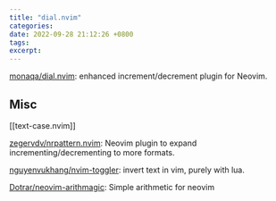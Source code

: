 ```yaml
---
title: "dial.nvim"
categories: 
date: 2022-09-28 21:12:26 +0800
tags: 
excerpt: 
---
```




[monaqa/dial.nvim](https://github.com/monaqa/dial.nvim): enhanced increment/decrement plugin for Neovim.




## Misc

[[text-case.nvim]]

[zegervdv/nrpattern.nvim](https://github.com/zegervdv/nrpattern.nvim): Neovim plugin to expand incrementing/decrementing to more formats.


[nguyenvukhang/nvim-toggler](https://github.com/nguyenvukhang/nvim-toggler): invert text in vim, purely with lua.


[Dotrar/neovim-arithmagic](https://github.com/Dotrar/neovim-arithmagic): Simple arithmetic for neovim






